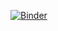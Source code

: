 [![Binder](https://mybinder.org/badge_logo.svg)](https://mybinder.org/v2/gh/Olamiyorum/demo-spacy-text-processing/master)
